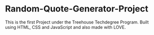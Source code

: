# Random-Quote-Generator-Project
This is the first Project under the Treehouse Techdegree Program.
Built using HTML, CSS and JavaScript and also made with LOVE.
